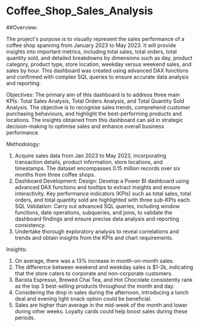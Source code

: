# Coffee_Shop_Sales_Analysis



##Overview:

The project's purpose is to visually represent the sales performance of a coffee shop spanning from January 2023 to May 2023. It will provide insights into important metrics, including total sales, total orders, total quantity sold, and detailed breakdowns by dimensions such as day, product category, product type, store location, weekday versus weekend sales, and sales by hour. This dashboard was created using advanced DAX functions and confirmed with complex SQL queries to ensure accurate data analysis and reporting.

Objectives:
The primary aim of this dashboard is to address three main KPIs: Total Sales Analysis, Total Orders Analysis, and Total Quantity Sold Analysis. The objective is to recognise sales trends, comprehend customer purchasing behaviours, and highlight the best-performing products and locations. The insights obtained from this dashboard can aid in strategic decision-making to optimise sales and enhance overall business performance.

Methodology:
1. Acquire sales data from Jan 2023 to May 2023, incorporating transaction details, product information, store locations, and timestamps. The dataset encompasses 0.15 million records over six months from three coffee shops.
2. Dashboard Development:
	Design: Develop a Power BI dashboard using advanced DAX functions and tooltips to extract insights and ensure interactivity. Key performance indicators (KPIs) such as total sales, total orders, and total quantity sold are highlighted with three sub-KPIs each.
	SQL Validation: Carry out advanced SQL queries, including window functions, date operations, subqueries, and joins, to validate the dashboard findings and ensure precise data analysis and reporting consistency.
3. Undertake thorough exploratory analysis to reveal correlations and trends and obtain insights from the KPIs and chart requirements.

Insights:
1. On average, there was a 13% increase in month-on-month sales.
2. The difference between weekend and weekday sales is $1-2k, indicating that the store caters to corporate and non-corporate customers.
3. Barista Espresso, Brewed Chai Tea, and Hot Chocolate consistently rank as the top 3 best-selling products throughout the month and day.
4. Considering the drop in sales during the afternoon, introducing a lunch deal and evening light snack option could be beneficial.
5. Sales are higher than average in the mid-week of the month and lower during other weeks. Loyalty cards could help boost sales during these periods.
